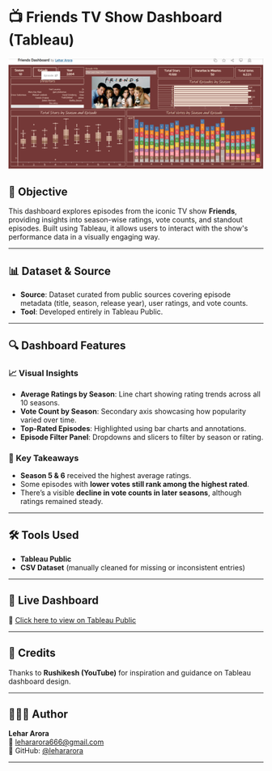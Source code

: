 # 📺 Friends TV Show Dashboard (Tableau)

![Dashboard Preview](friends.PNG)

## 🎯 Objective
This dashboard explores episodes from the iconic TV show **Friends**, providing insights into season-wise ratings, vote counts, and standout episodes. Built using Tableau, it allows users to interact with the show's performance data in a visually engaging way.

---

## 📊 Dataset & Source
- **Source**: Dataset curated from public sources covering episode metadata (title, season, release year), user ratings, and vote counts.
- **Tool**: Developed entirely in Tableau Public.

---

## 🔍 Dashboard Features

### 📈 Visual Insights
- **Average Ratings by Season**: Line chart showing rating trends across all 10 seasons.
- **Vote Count by Season**: Secondary axis showcasing how popularity varied over time.
- **Top-Rated Episodes**: Highlighted using bar charts and annotations.
- **Episode Filter Panel**: Dropdowns and slicers to filter by season or rating.

### 🧠 Key Takeaways
- **Season 5 & 6** received the highest average ratings.
- Some episodes with **lower votes still rank among the highest rated**.
- There’s a visible **decline in vote counts in later seasons**, although ratings remained steady.

---

## 🛠️ Tools Used
- **Tableau Public**  
- **CSV Dataset** (manually cleaned for missing or inconsistent entries)

---

## 📌 Live Dashboard
🔗 [Click here to view on Tableau Public](https://public.tableau.com/views/FriendsDashboard_17521477687020/Dashboard1)

---

## 🙌 Credits
Thanks to **Rushikesh (YouTube)** for inspiration and guidance on Tableau dashboard design.

---

## 👩🏻‍💻 Author
**Lehar Arora**  
📧 [lehararora666@gmail.com](mailto:lehararora666@gmail.com)  
🔗 GitHub: [@lehararora](https://github.com/lehararora)

---
